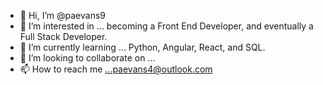 - 👋 Hi, I’m @paevans9
- 👀 I’m interested in ... becoming a Front End Developer, and eventually a Full Stack Developer.
- 🌱 I’m currently learning ... Python, Angular, React, and SQL. 
- 💞️ I’m looking to collaborate on ...
- 📫 How to reach me ...paevans4@outlook.com

<!---
paevans9/paevans9 is a ✨ special ✨ repository because its `README.md` (this file) appears on your GitHub profile.
You can click the Preview link to take a look at your changes.
--->
